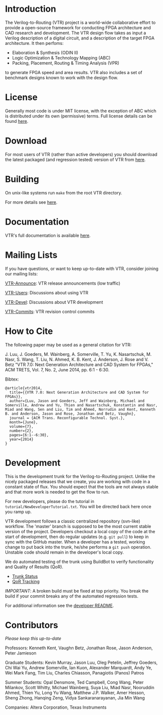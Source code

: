 Introduction
============
The Verilog-to-Routing (VTR) project is a world-wide collaborative effort to provide a open-source framework for conducting FPGA architecture and CAD research and development. 
The VTR design flow takes as input a Verilog description of a digital circuit, and a description of the target FPGA architecture.
It then perfoms:
  * Elaboration & Synthesis (ODIN II)
  * Logic Optimization & Technology Mapping (ABC)
  * Packing, Placement, Routing & Timing Analysis (VPR)

to generate FPGA speed and area results.
VTR also includes a set of benchmark designs known to work with the design flow.

License
=======

Generally most code is under MIT license, with the exception of ABC which is distributed under its own (permissive) terms.
Full license details can be found [here](LICENSE.md).

Download
========
For most users of VTR (rather than active developers) you should download the latest packaged (and regression tested) version of VTR from [here](https://verilogtorouting.org/download).

Building
========
On unix-like systems run `make` from the root VTR directory.

For more details see [here](BUILDING.md).

Documentation
=============
VTR's full documentation is available [here](https://docs.verilogtorouting.org).

Mailing Lists
=============
If you have questions, or want to keep up-to-date with VTR, consider joining our mailing lists:

[VTR-Announce](https://groups.google.com/forum/#!forum/vtr-announce): VTR release announcements (low traffic)

[VTR-Users](https://groups.google.com/forum/#!forum/vtr-users): Discussions about using VTR

[VTR-Devel](https://groups.google.com/forum/#!forum/vtr-devel): Discussions about VTR development

[VTR-Commits](https://groups.google.com/forum/#!forum/vtr-commits): VTR revision control commits

How to Cite
===========
The following paper may be used as a general citation for VTR:

J. Luu, J. Goeders, M. Wainberg, A. Somerville, T. Yu, K. Nasartschuk, M. Nasr, S. Wang, T. Liu, N. Ahmed, K. B. Kent, J. Anderson, J. Rose and V. Betz "VTR 7.0: Next Generation Architecture and CAD System for FPGAs," ACM TRETS, Vol. 7, No. 2, June 2014, pp. 6:1 - 6:30.

Bibtex:
```
@article{vtr2014,
  title={{VTR 7.0: Next Generation Architecture and CAD System for FPGAs}},
  author={Luu, Jason and Goeders, Jeff and Wainberg, Michael and Somerville, Andrew and Yu, Thien and Nasartschuk, Konstantin and Nasr, Miad and Wang, Sen and Liu, Tim and Ahmed, Norrudin and Kent, Kenneth B. and Anderson, Jason and Rose, Jonathan and Betz, Vaughn},
  journal = {ACM Trans. Reconfigurable Technol. Syst.},
  month={June},
  volume={7}, 
  number={2}, 
  pages={6:1--6:30}, 
  year={2014}
}
```

Development
===========
This is the development trunk for the Verilog-to-Routing project. 
Unlike the nicely packaged releases that we create, you are working with code in a constant state of flux. 
You should expect that the tools are not always stable and that more work is needed to get the flow to run.

For new developers, please do the tutorial in `tutorial/NewDeveloperTutorial.txt`. 
You will be directed back here once you ramp up.

VTR development follows a classic centralized repository (svn-like) workflow. 
The 'master' branch is supposed to be the most current stable version of the project. 
Developers checkout a local copy of the code at the start of development, then do regular updates (e.g. `git pull`) to keep in sync with the GitHub master. 
When a developer has a tested, working change to put back into the trunk, he/she performs a `git push` operation.
Unstable code should remain in the developer's local copy.

We do automated testing of the trunk using BuildBot to verify functionality and Quality of Results (QoR).
* [Trunk Status](http://builds.verilogtorouting.org:8080/waterfall)
* [QoR Tracking](http://builds.verilogtorouting.org:8080/)

*IMPORTANT*: A broken build must be fixed at top priority. You break the build if your commit breaks any of the automated regression tests.

For additional information see the [developer README](README.developers.md).

Contributors
============
*Please keep this up-to-date*

Professors: Kenneth Kent, Vaughn Betz, Jonathan Rose, Jason Anderson, Peter Jamieson

Graduate Students: Kevin Murray, Jason Luu, Oleg Petelin, Jeffrey Goeders, Chi Wai Yu, Andrew Somerville, Ian Kuon, Alexander Marquardt, Andy Ye, Wei Mark Fang, Tim Liu, Charles Chiasson, Panagiotis (Panos) Patros

Summer Students: Opal Densmore, Ted Campbell, Cong Wang, Peter Milankov, Scott Whitty, Michael Wainberg, Suya Liu, Miad Nasr, Nooruddin Ahmed, Thien Yu, Long Yu Wang, Matthew J.P. Walker, Amer Hesson, Sheng Zhong, Hanqing Zeng, Vidya Sankaranarayanan, Jia Min Wang

Companies: Altera Corporation, Texas Instruments
